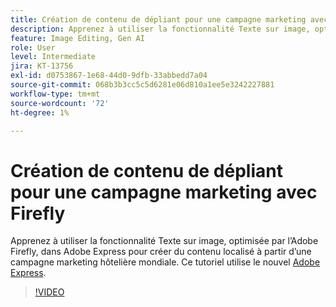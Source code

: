 ```yaml
---
title: Création de contenu de dépliant pour une campagne marketing avec Firefly
description: Apprenez à utiliser la fonctionnalité Texte sur image, optimisée par l’Adobe Firefly, dans du contenu localisé Adobe Express issu d’une campagne de marketing hôtelier mondiale
feature: Image Editing, Gen AI
role: User
level: Intermediate
jira: KT-13756
exl-id: d0753867-1e68-44d0-9dfb-33abbedd7a04
source-git-commit: 068b3b3cc5c5d6281e06d810a1ee5e3242227881
workflow-type: tm+mt
source-wordcount: '72'
ht-degree: 1%

---
```


# Création de contenu de dépliant pour une campagne marketing avec Firefly

Apprenez à utiliser la fonctionnalité Texte sur image, optimisée par l’Adobe Firefly, dans Adobe Express pour créer du contenu localisé à partir d’une campagne marketing hôtelière mondiale. Ce tutoriel utilise le nouvel [Adobe Express](https://www.adobe.com/express/).

>[!VIDEO](https://video.tv.adobe.com/v/3443586?quality=12&learn=on&hidetitle=true&captions=fre_fr)
